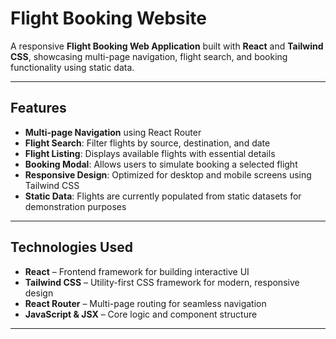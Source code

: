 # Flight Booking Website

A responsive **Flight Booking Web Application** built with **React** and **Tailwind CSS**, showcasing multi-page navigation, flight search, and booking functionality using static data.

---

## Features

- **Multi-page Navigation** using React Router  
- **Flight Search**: Filter flights by source, destination, and date  
- **Flight Listing**: Displays available flights with essential details  
- **Booking Modal**: Allows users to simulate booking a selected flight  
- **Responsive Design**: Optimized for desktop and mobile screens using Tailwind CSS  
- **Static Data**: Flights are currently populated from static datasets for demonstration purposes  

---

## Technologies Used

- **React** – Frontend framework for building interactive UI  
- **Tailwind CSS** – Utility-first CSS framework for modern, responsive design  
- **React Router** – Multi-page routing for seamless navigation  
- **JavaScript & JSX** – Core logic and component structure  

---



